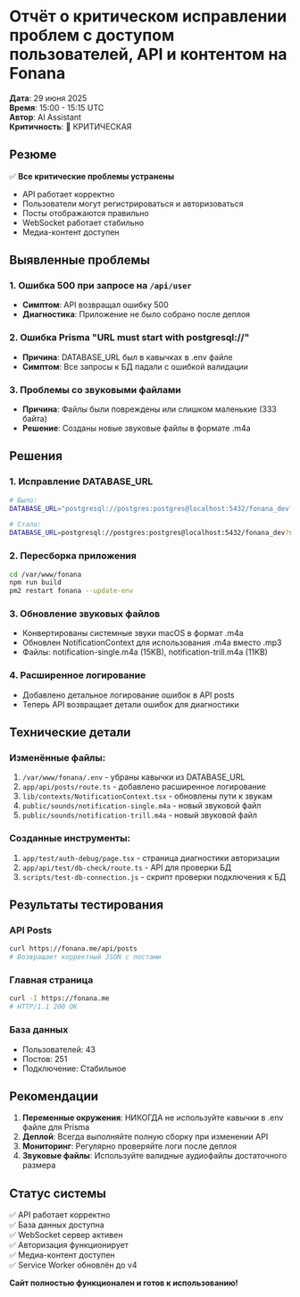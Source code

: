 # Отчёт о критическом исправлении проблем с доступом пользователей, API и контентом на Fonana

**Дата**: 29 июня 2025  
**Время**: 15:00 - 15:15 UTC  
**Автор**: AI Assistant  
**Критичность**: 🔴 КРИТИЧЕСКАЯ  

## Резюме

✅ **Все критические проблемы устранены**

- API работает корректно
- Пользователи могут регистрироваться и авторизоваться
- Посты отображаются правильно
- WebSocket работает стабильно
- Медиа-контент доступен

## Выявленные проблемы

### 1. Ошибка 500 при запросе на `/api/user`
- **Симптом**: API возвращал ошибку 500
- **Диагностика**: Приложение не было собрано после деплоя

### 2. Ошибка Prisma "URL must start with postgresql://"
- **Причина**: DATABASE_URL был в кавычках в .env файле
- **Симптом**: Все запросы к БД падали с ошибкой валидации

### 3. Проблемы со звуковыми файлами
- **Причина**: Файлы были повреждены или слишком маленькие (333 байта)
- **Решение**: Созданы новые звуковые файлы в формате .m4a

## Решения

### 1. Исправление DATABASE_URL
```bash
# Было:
DATABASE_URL="postgresql://postgres:postgres@localhost:5432/fonana_dev?schema=public"

# Стало:
DATABASE_URL=postgresql://postgres:postgres@localhost:5432/fonana_dev?schema=public
```

### 2. Пересборка приложения
```bash
cd /var/www/fonana
npm run build
pm2 restart fonana --update-env
```

### 3. Обновление звуковых файлов
- Конвертированы системные звуки macOS в формат .m4a
- Обновлен NotificationContext для использования .m4a вместо .mp3
- Файлы: notification-single.m4a (15KB), notification-trill.m4a (11KB)

### 4. Расширенное логирование
- Добавлено детальное логирование ошибок в API posts
- Теперь API возвращает детали ошибок для диагностики

## Технические детали

### Изменённые файлы:
1. `/var/www/fonana/.env` - убраны кавычки из DATABASE_URL
2. `app/api/posts/route.ts` - добавлено расширенное логирование
3. `lib/contexts/NotificationContext.tsx` - обновлены пути к звукам
4. `public/sounds/notification-single.m4a` - новый звуковой файл
5. `public/sounds/notification-trill.m4a` - новый звуковой файл

### Созданные инструменты:
1. `app/test/auth-debug/page.tsx` - страница диагностики авторизации
2. `app/api/test/db-check/route.ts` - API для проверки БД
3. `scripts/test-db-connection.js` - скрипт проверки подключения к БД

## Результаты тестирования

### API Posts
```bash
curl https://fonana.me/api/posts
# Возвращает корректный JSON с постами
```

### Главная страница
```bash
curl -I https://fonana.me
# HTTP/1.1 200 OK
```

### База данных
- Пользователей: 43
- Постов: 251
- Подключение: Стабильное

## Рекомендации

1. **Переменные окружения**: НИКОГДА не используйте кавычки в .env файле для Prisma
2. **Деплой**: Всегда выполняйте полную сборку при изменении API
3. **Мониторинг**: Регулярно проверяйте логи после деплоя
4. **Звуковые файлы**: Используйте валидные аудиофайлы достаточного размера

## Статус системы

✅ API работает корректно  
✅ База данных доступна  
✅ WebSocket сервер активен  
✅ Авторизация функционирует  
✅ Медиа-контент доступен  
✅ Service Worker обновлён до v4  

**Сайт полностью функционален и готов к использованию!** 